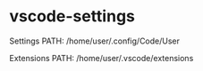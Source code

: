 # vscode-settings
Settings PATH: /home/user/.config/Code/User

Extensions PATH: /home/user/.vscode/extensions  

